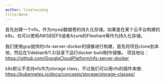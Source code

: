 ```yaml
---
author: liualexiang
title:None
---
```


首先创建一个nfs，作为mysql数据卷的持久化存储。如果是在某个云平台构建的k8s，也可以使用AWS的EFS或者Azure的Fileshare等作为持久化存储。

我们使用gcp提供的nfs-server-docker的镜像进行构建，首先将项目clone到本地，然后在1/debian9/1.3/目录下运行docker build制作镜像。
项目地址：https://github.com/GoogleCloudPlatform/nfs-server-docker

k8s默认不支持nfs作为storage class，不过我们可以用nfs的插件来做:
https://kubernetes.io/docs/concepts/storage/storage-classes/

